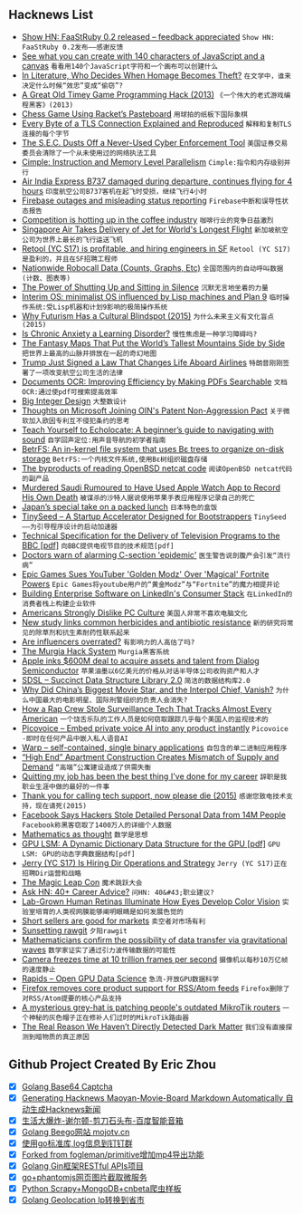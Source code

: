 ## Hacknews List


- [Show HN: FaaStRuby 0.2 released – feedback appreciated](item?id=18205798)  `Show HN: FaaStRuby 0.2发布——感谢反馈`
- [See what you can create with 140 characters of JavaScript and a canvas](https://www.dwitter.net/)  `看看用140个JavaScript字符和一个画布可以创建什么`
- [In Literature, Who Decides When Homage Becomes Theft?](https://www.nytimes.com/2018/10/08/t-magazine/literature-homage-theft-appropriation.html)  `在文学中，谁来决定什么时候“效忠”变成“偷窃”?`
- [A Great Old Timey Game Programming Hack (2013)](http://blog.moertel.com/posts/2013-12-14-great-old-timey-game-programming-hack.html)  `《一个伟大的老式游戏编程黑客》(2013)`
- [Chess Game Using Racket’s Pasteboard](https://alex-hhh.github.io/2018/10/chess-game-using-racket-s-pasteboard.html)  `用球拍的纸板下国际象棋`
- [Every Byte of a TLS Connection Explained and Reproduced](https://tls.ulfheim.net/)  `解释和复制TLS连接的每个字节`
- [The S.E.C. Dusts Off a Never-Used Cyber Enforcement Tool](https://www.nytimes.com/2018/10/08/business/dealbook/voya-sec-cyber.html)  `美国证券交易委员会清除了一个从未使用过的网络执法工具`
- [Cimple: Instruction and Memory Level Parallelism](https://arxiv.org/abs/1807.01624)  `Cimple:指令和内存级别并行`
- [Air India Express B737 damaged during departure, continues flying for 4 hours](https://www.flightradar24.com/blog/air-india-express-737-hits-ils-damages-wall-on-departure-flies-for-4-hours-before-diverting/)  `印度航空公司B737客机在起飞时受损，继续飞行4小时`
- [Firebase outages and misleading status reporting](https://medium.com/@scosta/why-firebase-sucks-ce5d2302eb20)  `Firebase中断和误导性状态报告`
- [Competition is hotting up in the coffee industry](https://www.economist.com/business/2018/10/13/competition-is-hotting-up-in-the-coffee-industry)  `咖啡行业的竞争日益激烈`
- [Singapore Air Takes Delivery of Jet for World&#39;s Longest Flight](https://www.bloomberg.com/news/articles/2018-09-22/singapore-air-takes-delivery-of-jet-for-world-s-longest-flight)  `新加坡航空公司为世界上最长的飞行运送飞机`
- [Retool (YC S17) is profitable, and hiring engineers in SF](item?id=18206279)  `Retool (YC S17)是盈利的，并且在SF招聘工程师`
- [Nationwide Robocall Data (Counts, Graphs, Etc)](https://robocallindex.com)  `全国范围内的自动呼叫数据(计数、图表等)`
- [The Power of Shutting Up and Sitting in Silence](https://longreads.com/2018/10/12/the-power-of-shutting-up-and-sitting-in-silence/amp/?__twitter_impression=true)  `沉默无言地坐着的力量`
- [Interim OS: minimalist OS influenced by Lisp machines and Plan 9](https://github.com/mntmn/interim)  `临时操作系统:受Lisp机器和计划9影响的极简操作系统`
- [Why Futurism Has a Cultural Blindspot (2015)](http://nautil.us/issue/65/in-plain-sight/why-futurism-has-a-cultural-blindspot-rp)  `为什么未来主义有文化盲点(2015)`
- [Is Chronic Anxiety a Learning Disorder?](https://blogs.scientificamerican.com/observations/is-chronic-anxiety-a-learning-disorder/)  `慢性焦虑是一种学习障碍吗?`
- [The Fantasy Maps That Put the World’s Tallest Mountains Side by Side](https://www.atlasobscura.com/articles/maps-of-the-tallest-mountains)  `把世界上最高的山脉并排放在一起的奇幻地图`
- [Trump Just Signed a Law That Changes Life Aboard Airlines](https://www.inc.com/bill-murphy-jr/president-trump-just-signed-a-law-that-radically-changes-life-for-airline-passengers-flight-attendants-airlines-almost-nobody-even-noticed.html)  `特朗普刚刚签署了一项改变航空公司生活的法律`
- [Documents OCR: Improving Efficiency by Making PDFs Searchable](https://medium.com/oscar-tech/documents-ocr-improving-efficiency-by-making-pdfs-searchable-b56a261f07d)  `文档OCR:通过使pdf可搜索提高效率`
- [Big Integer Design](https://www.bearssl.org/bigint.html)  `大整数设计`
- [Thoughts on Microsoft Joining OIN&#39;s Patent Non-Aggression Pact](https://sfconservancy.org/blog/2018/oct/10/microsoft-oin-exfat/)  `关于微软加入欧因专利互不侵犯条约的思考`
- [Teach Yourself to Echolocate: A beginner’s guide to navigating with sound](https://www.atlasobscura.com/articles/how-to-echolocate)  `自学回声定位:用声音导航的初学者指南`
- [BetrFS: An in-kernel file system that uses Bε trees to organize on-disk storage](http://www.betrfs.org/)  `BetrFS:一个内核文件系统,使用Bε树组织磁盘存储`
- [The byproducts of reading OpenBSD netcat code](https://nanxiao.me/en/the-byproducts-of-reading-openbsd-netcat-code/)  `阅读OpenBSD netcat代码的副产品`
- [Murdered Saudi Rumoured to Have Used Apple Watch App to Record His Own Death](item?id=18206059)  `被谋杀的沙特人据说使用苹果手表应用程序记录自己的死亡`
- [Japan’s special take on a packed lunch](http://www.bbc.com/travel/story/20181009-japans-special-take-on-a-packed-lunch)  `日本特色的盒饭`
- [TinySeed – A Startup Accelerator Designed for Bootstrappers](https://robwalling.com/2018/10/12/my-next-act-the-first-startup-accelerator-designed-for-bootstrappers/)  `TinySeed——为引导程序设计的启动加速器`
- [Technical Specification for the Delivery of Television Programs to the BBC [pdf]](http://dpp-assets.s3.amazonaws.com/wp-content/uploads/specs/bbc/TechnicalDeliveryStandardsBBCFile.pdf)  `向BBC提供电视节目的技术规范[pdf]`
- [Doctors warn of alarming C-section &#39;epidemic&#39;](https://www.dw.com/en/doctors-warn-of-alarming-c-section-epidemic/a-45856378?maca=en-RSS_en_Flipboard-9487-xml-media)  `医生警告说剖腹产会引发“流行病”`
- [Epic Games Sues YouTuber &#39;Golden Modz&#39; Over &#39;Magical&#39; Fortnite Powers](https://torrentfreak.com/epic-games-sues-youtuber-golden-modz-over-magical-fortnite-powers-181012/)  `Epic Games将youtube用户的“黄金Modz”与“Fortnite”的魔力相提并论`
- [Building Enterprise Software on LinkedIn&#39;s Consumer Stack](https://engineering.linkedin.com/blog/2018/10/building-linkedin-talent-hub)  `在LinkedIn的消费者栈上构建企业软件`
- [Americans Strongly Dislike PC Culture](https://www.theatlantic.com/ideas/archive/2018/10/large-majorities-dislike-political-correctness/572581/?single_page=true)  `美国人非常不喜欢电脑文化`
- [New study links common herbicides and antibiotic resistance](https://www.canterbury.ac.nz/news/2018/new-study-links-common-herbicides-and-antibiotic-resistance.html)  `新的研究将常见的除草剂和抗生素耐药性联系起来`
- [Are influencers overrated?](https://www.gsb.stanford.edu/insights/are-influencers-overrated)  `有影响力的人高估了吗?`
- [The Murgia Hack System](http://mhsys.org/notes/)  `Murgia黑客系统`
- [Apple inks $600M deal to acquire assets and talent from Dialog Semiconductor](https://techcrunch.com/2018/10/10/apple-is-paying-300m-in-cash-to-buy-a-part-of-dialog-semiconductor-and-expand-its-chipmaking-in-europe/)  `苹果油墨以6亿美元的价格从对话半导体公司收购资产和人才`
- [SDSL – Succinct Data Structure Library 2.0](https://github.com/simongog/sdsl-lite)  `简洁的数据结构库2.0`
- [Why Did China’s Biggest Movie Star, and the Interpol Chief, Vanish?](https://www.newyorker.com/news/daily-comment/why-did-chinas-biggest-movie-star-and-the-interpol-chief-vanish)  `为什么中国最大的电影明星、国际刑警组织的负责人会消失?`
- [How a Rap Crew Stole Surveillance Tech That Tracks Almost Every American](https://www.forbes.com/sites/thomasbrewster/2018/10/12/how-an-amateur-rap-crew-stole-surveillance-tech-that-tracks-almost-every-american/#33f5c0cd50f1)  `一个饶舌乐队的工作人员是如何窃取跟踪几乎每个美国人的监视技术的`
- [Picovoice – Embed private voice AI into any product instantly](https://picovoice.ai/#voice-control-demo)  `Picovoice -即时在任何产品中嵌入私人语音AI`
- [Warp – self-contained, single binary applications](https://github.com/dgiagio/warp)  `自包含的单二进制应用程序`
- [“High End” Apartment Construction Creates Mismatch of Supply and Demand](https://wolfstreet.com/2018/10/03/high-end-apartment-construction-by-city-2018-mismatch-supply-and-demand/)  `“高端”公寓建设造成了供需失衡`
- [Quitting my job has been the best thing I&#39;ve done for my career](https://www.joshuahu.io/blog/quitting/)  `辞职是我职业生涯中做的最好的一件事`
- [Thank you for calling tech support, now please die (2015)](https://arstechnica.com/information-technology/2015/07/thank-you-for-calling-tech-support-now-please-die/)  `感谢您致电技术支持，现在请死(2015)`
- [Facebook Says Hackers Stole Detailed Personal Data from 14M People](https://www.bloomberg.com/news/articles/2018-10-12/facebook-s-recent-hack-exposed-user-location-search-data)  `Facebook称黑客窃取了1400万人的详细个人数据`
- [Mathematics as thought](https://aeon.co/essays/the-secret-intellectual-history-of-mathematics)  `数学是思想`
- [GPU LSM: A Dynamic Dictionary Data Structure for the GPU [pdf]](https://arxiv.org/abs/1707.05354)  `GPU LSM: GPU的动态字典数据结构[pdf]`
- [Jerry (YC S17) Is Hiring Dir Operations and Strategy](https://www.workable.com/j/45B3E62BCE)  `Jerry (YC S17)正在招聘Dir运营和战略`
- [The Magic Leap Con](https://gizmodo.com/the-magic-leap-con-1829716266)  `魔术跳跃大会`
- [Ask HN: 40&#43; Career Advice?](item?id=18208076)  `问HN: 40&#43;职业建议?`
- [Lab-Grown Human Retinas Illuminate How Eyes Develop Color Vision](https://www.scientificamerican.com/article/lab-grown-human-retinas-illuminate-how-eyes-develop-color-vision/)  `实验室培育的人类视网膜能够阐明眼睛是如何发展色觉的`
- [Short sellers are good for markets](https://www.economist.com/finance-and-economics/2018/10/13/short-sellers-are-good-for-markets)  `卖空者对市场有利`
- [Sunsetting rawgit](https://rawgit.com/)  `夕阳rawgit`
- [Mathematicians confirm the possibility of data transfer via gravitational waves](https://phys.org/news/2018-10-mathematicians-possibility-gravitational.html)  `数学家证实了通过引力波传输数据的可能性`
- [Camera freezes time at 10 trillion frames per second](http://www.inrs.ca/english/actualites/worlds-fastest-camera-freezes-time-10-trillion-frames-second)  `摄像机以每秒10万亿帧的速度静止`
- [Rapids – Open GPU Data Science](http://rapids.ai/)  `急流-开放GPU数据科学`
- [Firefox removes core product support for RSS/Atom feeds](https://www.gijsk.com/blog/2018/10/firefox-removes-core-product-support-for-rss-atom-feeds/)  `Firefox删除了对RSS/Atom提要的核心产品支持`
- [A mysterious grey-hat is patching people&#39;s outdated MikroTik routers](https://www.zdnet.com/article/a-mysterious-grey-hat-is-patching-peoples-outdated-mikrotik-routers/)  `一个神秘的灰色帽子正在修补人们过时的MikroTik路由器`
- [The Real Reason We Haven’t Directly Detected Dark Matter](https://medium.com/starts-with-a-bang/this-is-the-real-reason-we-havent-directly-detected-dark-matter-3d04021b314e)  `我们没有直接探测到暗物质的真正原因`

## Github Project Created By Eric Zhou

- [x] [Golang Base64 Captcha](https://github.com/mojocn/base64Captcha)
- [x] [Generating Hacknews Maoyan-Movie-Board Markdown Automatically 自动生成Hacknews新闻](https://github.com/dejavuzhou/md-genie)
- [x] [生活大爆炸-谢尔顿-剪刀石头布-百度智能音箱](https://github.com/mojocn/dueros-bang-game)
- [x] [Golang Beego网站 mojotv.cn](https://github.com/mojocn/www.mojotv.cn)
- [x] [使用go标准库,log信息到钉钉群](https://github.com/mojocn/dooger)
- [x] [Forked from fogleman/primitive增加mp4导出功能](https://github.com/mojocn/primitive)
- [x] [Golang Gin框架RESTful APIs项目](https://github.com/JJJJJJJerk/ezier-golang-web-api-framework)
- [x] [go+phantomjs网页图片截取微服务](https://github.com/mojocn/screen_shot)
- [x] [Python Scrapy+MongoDB+cnbeta爬虫样板](https://github.com/mojocn/scrapy_mongodb_boilerplate_cnbeta)
- [x] [Golang Geolocation Ip转换到省市](https://github.com/mojocn/ip2location)